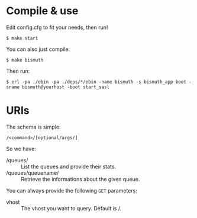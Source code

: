 # Compile & use

Edit config.cfg to fit your needs, then run!

    $ make start

You can also just compile:

    $ make bismuth

Then run:

    $ erl -pa ./ebin -pa ./deps/*/ebin -name bismuth -s bismuth_app boot -sname bismuth@yourhost -boot start_sasl

# URIs

The schema is simple:

    /<command>/[optional/args/]

So we have:

<dl>
    <dt>/queues/</dt>
    <dd>List the queues and provide their stats.</dd>
    <dt>/queues/queuename/</dt>
    <dd>Retrieve the informations about the given queue.</dd>
</dl>

You can always provide the following `GET` parameters:

<dl>
    <dt>vhost</dt>
    <dd>The vhost you want to query. Default is /.</dd>
</dl>